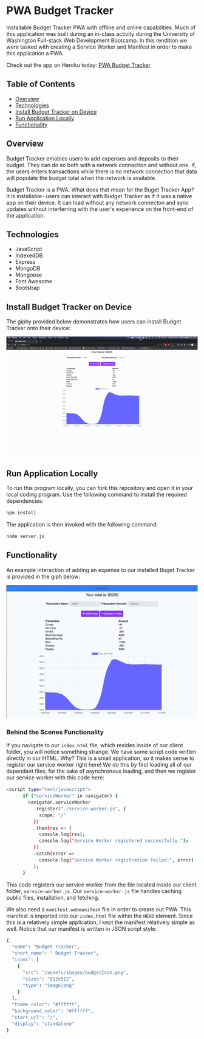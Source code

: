 # PWA Budget Tracker

Installable Budget Tracker PWA with offline and online capabilities. Much of this application was built during an in-class activity during the University of Washington Full-stack Web Development Bootcamp. In this rendition we were tasked with creating a Service Worker and Manifest in order to make this application a PWA.

Check out the app on Heroku today: [PWA Budget Tracker](https://afternoon-reef-37574.herokuapp.com/)

## Table of Contents

- [Overview](#Overview)
- [Technologies](#Technologies)
- [Install Budget Tracker on Device](#Install-Budget-Tracker-on-Device)
- [Run Application Locally](#Run-Application-Locally)
- [Functionality](#Functionality)

## Overview

Budget Tracker emables users to add expenses and deposits to their budget. They can do so both with a network connection and without one. If, the users enters transactions while there is no network connection that data will populate the budget total when the network is available.

Budget Tracker is a PWA. What does that mean for the Buget Tracker App? It is installable- users can interact with Budget Tracker as if it was a native app on their device. It can load without any network connecton and sync updates without interferring with the user's experience on the front-end of the application.

## Technologies

- JavaScript
- IndexedDB
- Express
- MongoDB
- Mongoose
- Font Awesome
- Bootstrap

## Install Budget Tracker on Device

The giphy provided below demonstrates how users can install Budget Tracker onto their device:

![Install Budget Tracker](./client/assets/images/installBT.gif)

## Run Application Locally

To run this program locally, you can fork this repository and open it in your local coding program. Use the following command to install the required dependencies:

```sh
npm install
```

The application is then invoked with the following command:

```sh
node server.js
```

## Functionality

An example interaction of adding an expense to our installed Buget Tracker is provided in the giph below:

![Add Expense](./client/assets/images/exampleInteraction.gif)

### Behind the Scenes Functionality

If you navigate to our `index.html` file, which resides inside of our client folder, you will notice something strange. We have some script code written directly in our HTML. Why? This is a small application, so it makes sense to register our service worker right here! We do this by first loading all of our dependant files, for the sake of asynchronous loading, and then we register our service worker with this code here:

```sh
<script type="text/javascript">
      if ("serviceWorker" in navigator) {
        navigator.serviceWorker
          .register("./service-worker.js", {
            scope: "/"
          })
          .then(res => {
            console.log(res);
            console.log("Service Worker registered successfully.");
          })
          .catch(error =>
            console.log("Service Worker registration failed:", error)
          );
      }
```

This code registers our service worker from the file located inside our client folder, `service-worker.js`. Our `service-worker.js` file handles caching public files, installation, and fetching.

We also need a `manifest.webmanifest` file in order to create out PWA. This manifest is imported into our `index.html` file within the `HEAD` element. Since this is a relatively simple application, I kept the manifest relatively simple as well. Notice that our manifest is written in JSON script style:

```sh
{
  "name": "Budget Tracker",
  "short_name": " Budget Tracker",
  "icons": [
    {
      "src": "/assets/images/budgetIcon.png",
      "sizes": "512x512",
      "type": "image/png"
    }
  ],
  "theme_color": "#ffffff",
  "background_color": "#ffffff",
  "start_url": "/",
  "display": "standalone"
}

```
